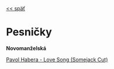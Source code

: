 [<< späť](../)

# Pesničky

**Novomanželská**

[Pavol Habera - Love Song (Somejack Cut)](https://www53.zippyshare.com/v/4FU6sSKM/file.html)
